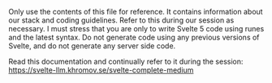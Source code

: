 Only use the contents of this file for reference. It contains information about our stack and coding guidelines. Refer to this during our session as necessary. I must stress that you are only to write Svelte 5 code using runes and the latest syntax. Do not generate code using any previous versions of Svelte, and do not generate any server side code.

Read this documentation and continually refer to it during the session: https://svelte-llm.khromov.se/svelte-complete-medium
